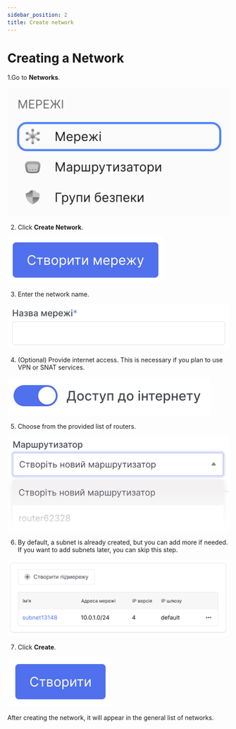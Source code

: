 ```yaml
---
sidebar_position: 2
title: Create network
---
```


# Creating a Network

1.Go to **Networks**.

![](../img/i-net1-ua.svg)

2. Click **Create Network**.

![](../img/i-net4-ua.svg)

3. Enter the network name.

![](../img/i-net5-ua.svg)

4. (Optional) Provide internet access. This is necessary if you plan to use VPN or SNAT services.

![](../img/i-net6-ua.svg)

5. Choose from the provided list of routers.

![](../img/i-net7-ua.svg)

6. By default, a subnet is already created, but you can add more if needed. If you want to add subnets later, you can skip this step.

![](../img/i-net8-ua.svg)

7. Click **Create**.

![](../img/i-net9-ua.svg)

After creating the network, it will appear in the general list of networks.